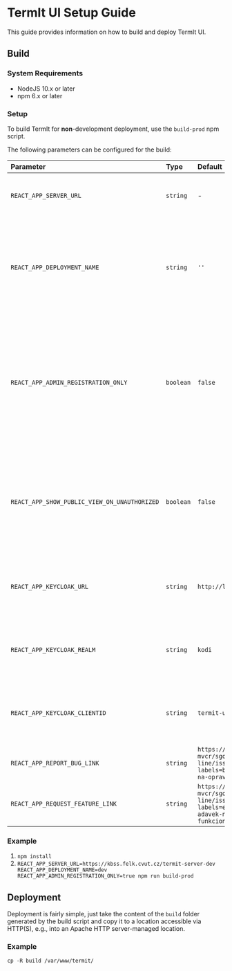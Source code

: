 # TermIt UI Setup Guide

This guide provides information on how to build and deploy TermIt UI.

## Build

### System Requirements

* NodeJS 10.x or later
* npm 6.x or later

### Setup

To build TermIt for **non**-development deployment, use the `build-prod` npm script.

The following parameters can be configured for the build:

| Parameter | Type | Default | Description |
| :-------- | :--- | :------ | :---------- |
| `REACT_APP_SERVER_URL` | `string` | - | Specifies the URL where the TermIt backend is running |
| `REACT_APP_DEPLOYMENT_NAME` | `string` | `''` | Is used to disambiguate cookies and items in the local storage in case the client accesses multiple TermIt instances
| `REACT_APP_ADMIN_REGISTRATION_ONLY` | `boolean` | `false` | Configures whether the login page should contain a link to registration or not. If the parameter is true, only administrators can add new users and there is no registration link |
| `REACT_APP_SHOW_PUBLIC_VIEW_ON_UNAUTHORIZED` | `boolean` | `false` | Configures whether the application should show the public view dashboard if the user is not logged in. By default, the login screen is shown.| 
| `REACT_APP_KEYCLOAK_URL` | `string` | `http://localhost:8080/auth` | URL of the Keycloak authentication service. Loaded from `.env` on build by default |
| `REACT_APP_KEYCLOAK_REALM` | `string` | `kodi` | Keycloak Realm used by this application. Loaded from `.env` on build by default |
| `REACT_APP_KEYCLOAK_CLIENTID` | `string` | `termit-ui` | Keycloak client ID of this application. Loaded from `.env` on build by default |
| `REACT_APP_REPORT_BUG_LINK` | `string` | `https://github.com/opendata-mvcr/sgov-assembly-line/issues/new?labels=bug&template=po-adavek-na-opravu.md` | Link to issue tracker to report a bug |
| `REACT_APP_REQUEST_FEATURE_LINK` | `string` | `https://github.com/opendata-mvcr/sgov-assembly-line/issues/new?labels=enhancement&template=po-adavek-na-novou-funkcionalitu.md` | Link to issue tracker to request a feature |

### Example

1. `npm install`
2. `REACT_APP_SERVER_URL=https://kbss.felk.cvut.cz/termit-server-dev REACT_APP_DEPLOYMENT_NAME=dev REACT_APP_ADMIN_REGISTRATION_ONLY=true npm run build-prod`

## Deployment

Deployment is fairly simple, just take the content of the `build` folder generated by the build script
and copy it to a location accessible via HTTP(S), e.g., into an Apache HTTP server-managed location.

### Example

`cp -R build /var/www/termit/`



